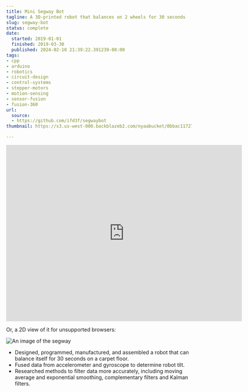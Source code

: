 ```yaml
---
title: Mini Segway Bot
tagline: A 3D-printed robot that balances on 2 wheels for 30 seconds
slug: segway-bot
status: complete
date:
  started: 2019-01-01
  finished: 2019-03-30
  published: 2024-02-10 21:39:22.391239-08:00
tags:
- cpp
- arduino
- robotics
- circuit-design
- control-systems
- stepper-motors
- motion-sensing
- sensor-fusion
- fusion-360
url:
  source:
  - https://github.com/ifd3f/segwaybot
thumbnail: https://s3.us-west-000.backblazeb2.com/nyaabucket/0bbac1172724b4c95efa2dbc57d1d5fb06ffaeb2857155c57c5443013173c853/thumbnail.png

---
```


<iframe src="https://myhub.autodesk360.com/ue28d9dcb/shares/public/SH56a43QTfd62c1cd9686d80bb35b151eaf5?mode=embed" width="640" height="480" allowfullscreen="true" webkitallowfullscreen="true" mozallowfullscreen="true" title="The robot, in 3D" frameborder="0"></iframe>

Or, a 2D view of it for unsupported browsers:

![An image of the segway](https://s3.us-west-000.backblazeb2.com/nyaabucket/0bbac1172724b4c95efa2dbc57d1d5fb06ffaeb2857155c57c5443013173c853/thumbnail.png)

- Designed, programmed, manufactured, and assembled a robot that can balance
  itself for 30 seconds on a carpet floor.
- Fused data from accelerometer and gyroscope to determine robot tilt.
- Researched methods to filter data more accurately, including moving average
  and exponential smoothing, complementary filters and Kalman filters.